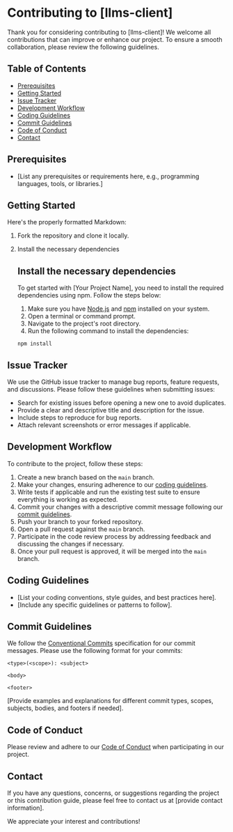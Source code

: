 
# Contributing to [llms-client]

Thank you for considering contributing to [llms-client]! We welcome all contributions that can improve or enhance our project. To ensure a smooth collaboration, please review the following guidelines.

## Table of Contents

- [Prerequisites](#prerequisites)
- [Getting Started](#getting-started)
- [Issue Tracker](#issue-tracker)
- [Development Workflow](#development-workflow)
- [Coding Guidelines](#coding-guidelines)
- [Commit Guidelines](#commit-guidelines)
- [Code of Conduct](#code-of-conduct)
- [Contact](#contact)

## Prerequisites

- [List any prerequisites or requirements here, e.g., programming languages, tools, or libraries.]

## Getting Started
Here's the properly formatted Markdown:

1. Fork the repository and clone it locally.
2. Install the necessary dependencies

   ## Install the necessary dependencies

   To get started with [Your Project Name], you need to install the required dependencies using npm. Follow the steps below:

   1. Make sure you have [Node.js](https://nodejs.org/) and [npm](https://www.npmjs.com/) installed on your system.
   2. Open a terminal or command prompt.
   3. Navigate to the project's root directory.
   4. Run the following command to install the dependencies:

   ```shell
   npm install
   ```

## Issue Tracker

We use the GitHub issue tracker to manage bug reports, feature requests, and discussions. Please follow these guidelines when submitting issues:

- Search for existing issues before opening a new one to avoid duplicates.
- Provide a clear and descriptive title and description for the issue.
- Include steps to reproduce for bug reports.
- Attach relevant screenshots or error messages if applicable.

## Development Workflow

To contribute to the project, follow these steps:

1. Create a new branch based on the `main` branch.
2. Make your changes, ensuring adherence to our [coding guidelines](#coding-guidelines).
3. Write tests if applicable and run the existing test suite to ensure everything is working as expected.
4. Commit your changes with a descriptive commit message following our [commit guidelines](#commit-guidelines).
5. Push your branch to your forked repository.
6. Open a pull request against the `main` branch.
7. Participate in the code review process by addressing feedback and discussing the changes if necessary.
8. Once your pull request is approved, it will be merged into the `main` branch.

## Coding Guidelines

- [List your coding conventions, style guides, and best practices here].
- [Include any specific guidelines or patterns to follow].

## Commit Guidelines

We follow the [Conventional Commits](https://www.conventionalcommits.org/) specification for our commit messages. Please use the following format for your commits:

```
<type>(<scope>): <subject>

<body>

<footer>
```

[Provide examples and explanations for different commit types, scopes, subjects, bodies, and footers if needed].

## Code of Conduct

Please review and adhere to our [Code of Conduct](CODE_OF_CONDUCT.md) when participating in our project.

## Contact

If you have any questions, concerns, or suggestions regarding the project or this contribution guide, please feel free to contact us at [provide contact information].

We appreciate your interest and contributions!
